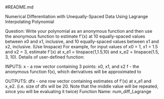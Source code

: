 #README.md

Numerical Differentiation with Unequally-Spaced Data Using Lagrange Interpolating Polynomial

Question:
Write your polynomial as an anonymous function and then use the anonymous function to estimate f'(x) at 10 equally-spaced values between x0 and x1, inclusive, and 10 equally-spaced values between x1 and x2, inclusive. (Use linspace)
For example, for input values of x0 = 1, x1 = 1.5 and x2 = 3, estimate f'(x) at x_e1 = linspace(1,1.5,10) and x_e2 = linspace(1.5, 3, 10).
Details of user-defined function:

INPUTS: 
x - a row vector containing 3 points: x0, x1, and x2
f - the anonymous function f(x), which derivatives will be approximated to

OUTPUTS: 
dfx - one row vector containing estimates of f'(x) at x_e1 and x_e2. (i.e. size of dfx will be 20. Note that the middle value will be repeated, since you will be evaluating it twice)
Function Name: num_diff_Lagrange 
